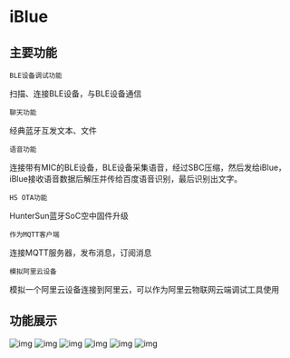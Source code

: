 # iBlue

## 主要功能
```
BLE设备调试功能
```
扫描、连接BLE设备，与BLE设备通信
```
聊天功能
```
经典蓝牙互发文本、文件
```
语音功能
```
连接带有MIC的BLE设备，BLE设备采集语音，经过SBC压缩，然后发给iBlue，iBlue接收语音数据后解压并传给百度语音识别，最后识别出文字。
```
HS OTA功能
```
HunterSun蓝牙SoC空中固件升级
```
作为MQTT客户端
```
连接MQTT服务器，发布消息，订阅消息
```
模拟阿里云设备
```
模拟一个阿里云设备连接到阿里云，可以作为阿里云物联网云端调试工具使用

## 功能展示
![img](https://github.com/ekerV5/iBlue/blob/master/res/iblue_ble.jpg)
![img](https://github.com/ekerV5/iBlue/blob/master/res/iblue_chat.jpg)
![img](https://github.com/ekerV5/iBlue/blob/master/res/iblue_audio.jpg)
![img](https://github.com/ekerV5/iBlue/blob/master/res/iblue_hsota.jpg)
![img](https://github.com/ekerV5/iBlue/blob/master/res/iblue_mqtt_client.jpg)
![img](https://github.com/ekerV5/iBlue/blob/master/res/iblue_aliiot.jpg)